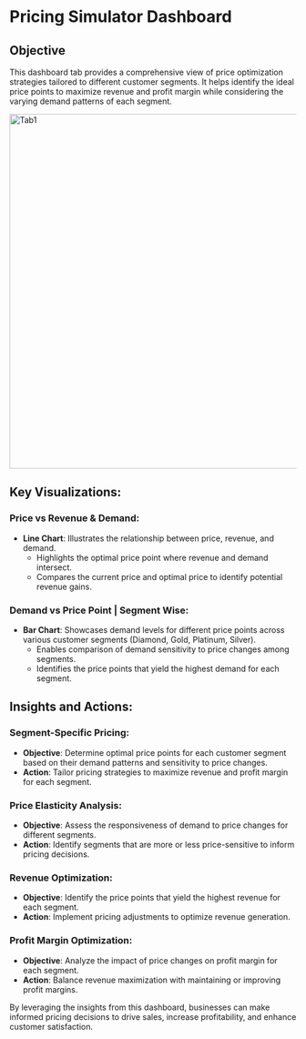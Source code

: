 # Pricing Simulator Dashboard
## Objective
This dashboard tab provides a comprehensive view of price optimization strategies tailored to different customer segments. It helps identify the ideal price points to maximize revenue and profit margin while considering the varying demand patterns of each segment.

<img width="623" alt="Tab1" src="https://github.com/user-attachments/assets/0aeb00e3-82ae-4488-9bb5-2ec317090af8">

## Key Visualizations:

### Price vs Revenue & Demand:
- **Line Chart**: Illustrates the relationship between price, revenue, and demand.
  - Highlights the optimal price point where revenue and demand intersect.
  - Compares the current price and optimal price to identify potential revenue gains.

### Demand vs Price Point | Segment Wise:
- **Bar Chart**: Showcases demand levels for different price points across various customer segments (Diamond, Gold, Platinum, Silver).
  - Enables comparison of demand sensitivity to price changes among segments.
  - Identifies the price points that yield the highest demand for each segment.

## Insights and Actions:

### Segment-Specific Pricing:
- **Objective**: Determine optimal price points for each customer segment based on their demand patterns and sensitivity to price changes.
- **Action**: Tailor pricing strategies to maximize revenue and profit margin for each segment.

### Price Elasticity Analysis:
- **Objective**: Assess the responsiveness of demand to price changes for different segments.
- **Action**: Identify segments that are more or less price-sensitive to inform pricing decisions.

### Revenue Optimization:
- **Objective**: Identify the price points that yield the highest revenue for each segment.
- **Action**: Implement pricing adjustments to optimize revenue generation.

### Profit Margin Optimization:
- **Objective**: Analyze the impact of price changes on profit margin for each segment.
- **Action**: Balance revenue maximization with maintaining or improving profit margins.


By leveraging the insights from this dashboard, businesses can make informed pricing decisions to drive sales, increase profitability, and enhance customer satisfaction.
